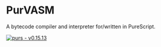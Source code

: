 # PurVASM
A bytecode compiler and interpreter for/written in PureScript.

[![purs - v0.15.13](https://img.shields.io/badge/purs-v0.15.13-blue?logo=purescript)](https://github.com/purescript/purescript/releases/tag/v0.15.13) 